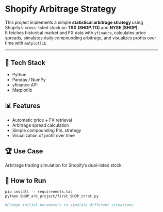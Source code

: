 # Shopify Arbitrage Strategy

This project implements a simple **statistical arbitrage strategy** using Shopify’s cross-listed stock on **TSX (SHOP.TO)** and **NYSE (SHOP)**.  
It fetches historical market and FX data with `yfinance`, calculates price spreads, simulates daily compounding arbitrage, and visualizes profits over time with `matplotlib`.

---

## 🧠 Tech Stack
- Python  
- Pandas / NumPy  
- yfinance API  
- Matplotlib


## 📊 Features 
- Automatic price + FX retrieval
- Arbitrage spread calculation
- Simple compounding PnL strategy
- Visualization of profit over time

## 🏆 Use Case 
Arbitrage trading simulation for Shopify’s dual-listed stock.



## 🚀 How to Run
```bash
pip install -r requirements.txt
python SHOP_arb_project/first_SHOP_strat.py

#Change initial parameters to simulate different situations.
